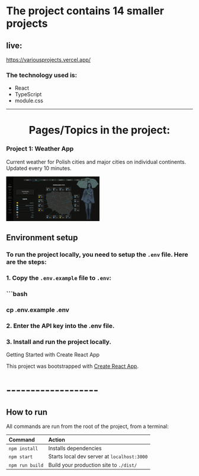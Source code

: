# The project contains 14 smaller projects

## live:

https://variousprojects.vercel.app/

### The technology used is:

- React
- TypeScript
- module.css

---

<h1 align="center">
Pages/Topics in the project:
</h1>

<h3>Project 1: Weather App</h3>
<p>Current weather for Polish cities and major cities on individual continents. Updated every 10 minutes.</p>

<img src="./src/Components/Home/assets/imgSwiper01.jpg" alt="screen_project" width="50%">

## Environment setup

### To run the project locally, you need to setup the `.env` file. Here are the steps:

### 1. Copy the `.env.example` file to `.env`:

### ```bash

### cp .env.example .env

### 2. Enter the API key into the .env file.

### 3. Install and run the project locally.

<div width="100%" height="4px" background-color= "black"></div>

Getting Started with Create React App

This project was bootstrapped with [Create React App](https://github.com/facebook/create-react-app).

# -------------------

## How to run

All commands are run from the root of the project, from a terminal:

| Command         | Action                                      |
| :-------------- | :------------------------------------------ |
| `npm install`   | Installs dependencies                       |
| `npm start`     | Starts local dev server at `localhost:3000` |
| `npm run build` | Build your production site to `./dist/`     |
